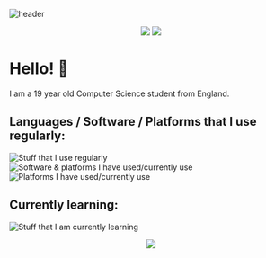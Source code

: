 ![header](https://capsule-render.vercel.app/api?type=waving&height=175&color=gradient&text=Woolyenough&section=header&reversal=false&fontColor=ecf3ff&fontAlign=50&animation=fadeIn&fontAlignY=40)

<p align="center">
  <a target="_blank" href="https://discord.com/users/404234902574202880"><img src="https://img.shields.io/badge/%40woolyenough-5865F2?style=for-the-badge&logo=discord&logoColor=white" /></a>
  <a target="_blank" href="mailto:nuggets_stoops0z@icloud.com"><img src="https://img.shields.io/badge/public_email-249ee4?style=for-the-badge&logo=maildotru&logoColor=white" /></a>
</p>

# Hello! 👋
I am a 19 year old Computer Science student from England.

## Languages / Software / Platforms that I use regularly:
![Stuff that I use regularly](https://skillicons.dev/icons?i=python,java,bash) &nbsp;&nbsp;&nbsp;&nbsp;&nbsp;&nbsp;&nbsp; ![Software & platforms I have used/currently use](https://skillicons.dev/icons?i=pycharm,idea,clion,vscodium) &nbsp;&nbsp;&nbsp;&nbsp;&nbsp;&nbsp;&nbsp; ![Platforms I have used/currently use](https://skillicons.dev/icons?i=raspberrypi,linux)

## Currently learning:
![Stuff that I am currently learning](https://skillicons.dev/icons?i=c,latex)

<p align="center">
  <img src="https://github-stats.wooly.wtf/api?username=Woolyenough&hide=stars&show_icons=true&theme=radical&hide_rank=true" />
</p>

